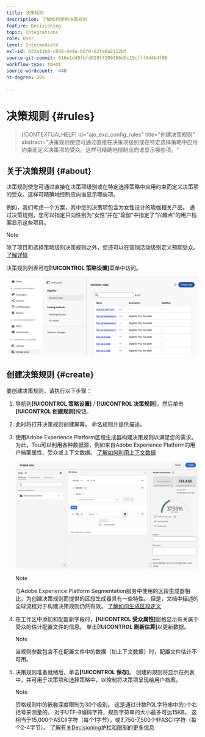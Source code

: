 ```yaml
---
title: 决策规则
description: 了解如何使用决策规则
feature: Decisioning
topic: Integrations
role: User
level: Intermediate
exl-id: 033a11b8-c848-4e4a-b6f0-62fa0a2152bf
source-git-commit: 616e1dd9fbfd029f7209356d5c19cfff9d4b4f06
workflow-type: tm+mt
source-wordcount: '448'
ht-degree: 20%

---
```


# 决策规则 {#rules}

>[!CONTEXTUALHELP]
>id="ajo_exd_config_rules"
>title="创建决策规则"
>abstract="决策规则使您可通过直接在决策项级别或在特定选择策略中应用约束而定义决策项的受众。这样可精确地控制应向谁显示哪些项。"

## 关于决策规则 {#about}

决策规则使您可通过直接在决策项级别或在特定选择策略中应用约束而定义决策项的受众。这样可精确地控制应向谁显示哪些项。

例如，我们考虑一个方案，其中您的决策项包含为女性设计的瑜伽相关产品。 通过决策规则，您可以指定只向性别为“女性”并在“瑜伽”中指定了“兴趣点”的用户档案显示这些项目。

>[!NOTE]
>
>除了项目和选择策略级别决策规则之外，您还可以在营销活动级别定义预期受众。 [了解详情](../campaigns/create-campaign.md#audience)

决策规则列表可在&#x200B;**[!UICONTROL 策略设置]**&#x200B;菜单中访问。

![](assets/decision-rules-list.png)

## 创建决策规则 {#create}

要创建决策规则，请执行以下步骤：

1. 导航到&#x200B;**[!UICONTROL 策略设置]** / **[!UICONTROL 决策规则]**，然后单击&#x200B;**[!UICONTROL 创建规则]**&#x200B;按钮。

1. 此时将打开决策规则创建屏幕。 命名规则并提供描述。

1. 使用Adobe Experience Platform区段生成器构建决策规则以满足您的需求。 为此，Tou可以利用各种数据源，例如来自Adobe Experience Platform的用户档案属性、受众或上下文数据。 [了解如何利用上下文数据](#context-data)

   ![](assets/decision-rules-build.png)

   >[!NOTE]
   >
   >与Adobe Experience Platform Segmentation服务中使用的区段生成器相比，为创建决策规则而提供的区段生成器具有一些特性。  但是，文档中描述的全球流程对于构建决策规则仍然有效。 [了解如何生成区段定义](../audience/creating-a-segment-definition.md)

1. 在工作区中添加和配置新字段时，**[!UICONTROL 受众属性]**&#x200B;窗格显示有关属于受众的估计配置文件的信息。 单击&#x200B;**[!UICONTROL 刷新估算]**&#x200B;以更新数据。

   >[!NOTE]
   >
   >当规则参数包含不在配置文件中的数据（如上下文数据）时，配置文件估计不可用。

1. 决策规则准备就绪后，单击&#x200B;**[!UICONTROL 保存]**。 创建的规则将显示在列表中，并可用于决策项和选择策略中，以控制将决策项呈现给用户档案。

   >[!NOTE]
   >
   >资格规则中的嵌套深度限制为30个级别。 这是通过计数PQL字符串中的`)`个右括号来测量的。 对于UTF-8编码字符，规则字符串的大小最多可达15KB。 这相当于15,000个ASCII字符（每个1字节），或3,750-7,500个非ASCII字符（每个2-4字节）。 [了解有关Decisioning护栏和限制的更多信息](gs-experience-decisioning.md#guardrails)
